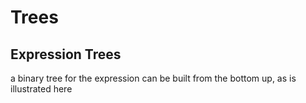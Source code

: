 # Trees

## Expression Trees



a binary tree for the expression can be built from the bottom up, as is illustrated here
